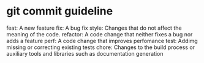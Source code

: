 # git commit guideline
feat: A new feature
fix: A bug fix
style: Changes that do not affect the meaning of the code.
refactor: A code change that neither fixes a bug nor adds a feature
perf: A code change that improves perfomance
test: Addimg missing or correcting existing tests
chore: Changes to the build process or auxiliary tools and libraries such as documentation generation

